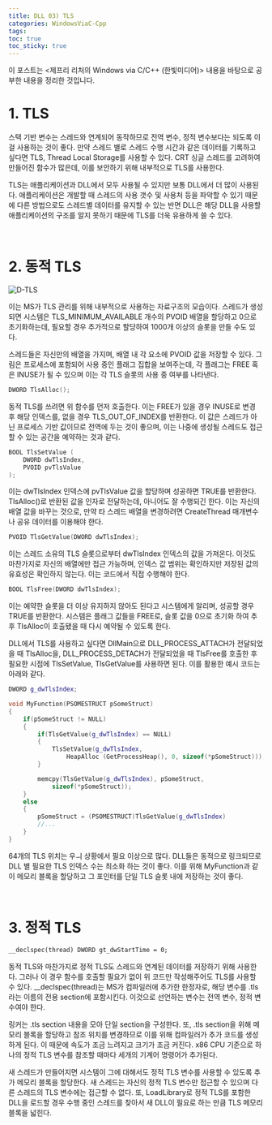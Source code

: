 ```yaml
---
title: DLL 03) TLS
categories: WindowsViaC-Cpp
tags: 
toc: true
toc_sticky: true
---
```


이 포스트는 <제프리 리처의 Windows via C/C++ (한빛미디어)> 내용을 바탕으로 공부한 내용을 정리한 것입니다. 

# **1. TLS**

스택 기반 변수는 스레드와 연계되어 동작하므로 전역 변수, 정적 변수보다는 되도록 이걸 사용하는 것이 좋다. 만약 스레드 별로 스레드 수행 시간과 같은 데이터를 기록하고 싶다면 TLS, Thread Local Storage를 사용할 수 있다. CRT 싱글 스레드를 고려하여 만들어진 함수가 많은데, 이를 보안하기 위해 내부적으로 TLS를 사용한다.  

TLS는 애플리케이션과 DLL에서 모두 사용될 수 있지만 보통 DLL에서 더 많이 사용된다. 애플리케이션은 개발할 때 스레드의 사용 갯수 및 사용처 등을 파악할 수 있기 때문에 다른 방법으로도 스레드별 데이터를 유지할 수 있는 반면 DLL은 해당 DLL을 사용할 애플리케이션의 구조를 알지 못하기 때문에 TLS를 더욱 유용하게 쓸 수 있다. 

<br/>

# **2. 동적 TLS**

![D-TLS](https://user-images.githubusercontent.com/96677719/226785061-58a6cc60-7e06-471d-84c4-36dbf00e0219.png)

이는 MS가 TLS 관리를 위해 내부적으로 사용하는 자료구조의 모습이다. 스레드가 생성되면 시스템은 TLS_MINIMUM_AVAILABLE 개수의 PVOID 배열을 할당하고 0으로 초기화하는데, 필요할 경우 추가적으로 할당하여 1000개 이상의 슬롯을 만들 수도 있다. 

스레드들은 자신만의 배열을 가지며, 배열 내 각 요소에 PVOID 값을 저장할 수 있다. 그림은 프로세스에 포함되어 사용 중인 플래그 집합을 보여주는데, 각 플래그는 FREE 혹은 INUSE가 될 수 있으며 이는 각 TLS 슬롯의 사용 중 여부를 나타낸다. 

```c++
DWORD TlsAlloc();
```

동적 TLS를 쓰려면 위 함수를 먼저 호출한다. 이는 FREE가 있을 경우 INUSE로 변경 후 해당 인덱스를, 없을 경우 TLS_OUT_OF_INDEX를 반환한다. 이 값은 스레드가 아닌 프로세스 기반 값이므로 전역에 두는 것이 좋으며, 이는 나중에 생성될 스레드도 접근할 수 있는 공간을 예약하는 것과 같다. 

```c++
BOOL TlsSetValue (
    DWORD dwTlsIndex,
    PVOID pvTlsValue
);
```

이는 dwTlsIndex 인덱스에 pvTlsValue 값을 할당하며 성공하면 TRUE를 반환한다. TlsAlloc()로 반환된 값을 인자로 전달하는데, 아니어도 잘 수행되긴 한다. 이는 자신의 배열 값을 바꾸는 것으로, 만약 타 스레드 배열을 변경하려면 CreateThread 매개변수나 공유 데이터를 이용해야 한다. 

```c++
PVOID TlsGetValue(DWORD dwTlsIndex);
```
이는 스레드 소유의 TLS 슬롯으로부터 dwTlsIndex 인덱스의 값을 가져온다. 이것도 마찬가지로 자신의 배열에만 접근 가능하며, 인덱스 값 범위는 확인하지만 저장된 값의 유효성은 확인하지 않는다. 이는 코드에서 직접 수행해야 한다. 

```c++
BOOL TlsFree(DWORD dwTlsIndex);
```
이는 예약한 슬롯을 더 이상 유지하지 않아도 된다고 시스템에게 알리며, 성공할 경우 TRUE를 반환한다. 시스템은 플래그 값들을 FREE로, 슬롯 값을 0으로 초기화 하여 추후 TlsAlloc이 호출됐을 때 다시 예약될 수 있도록 한다. 

DLL에서 TLS를 사용하고 싶다면 DllMain으로 DLL_PROCESS_ATTACH가 전달되었을 때 TlsAlloc을, DLL_PROCESS_DETACH가 전달되었을 때 TlsFree를 호출한 후 필요한 시점에 TlsSetValue, TlsGetValue를 사용하면 된다. 이를 활용한 예시 코드는 아래와 같다. 

```c++
DWORD g_dwTlsIndex;

void MyFunction(PSOMESTRUCT pSomeStruct)
{
    if(pSomeStruct != NULL)
    {
        if(TlsGetValue(g_dwTlsIndex) == NULL)
        {
            TlsSetValue(g_dwTlsIndex,
                HeapAlloc (GetProcessHeap(), 0, sizeof(*pSomeStruct)));
        }

        memcpy(TlsGetValue(g_dwTlsIndex), pSomeStruct, 
            sizeof(*pSomeStruct));
    }
    else
    {
        pSomeStruct = (PSOMESTRUCT)TlsGetValue(g_dwTlsIndex)
        //...
    }
}
```
64개의 TLS 위치는 우ㅢ 상황에서 필요 이상으로 많다. DLL들은 동적으로 링크되므로 DLL 별 필요한 TLS 인덱스 수는 최소화 하는 것이 좋다. 이를 위해 MyFunction과 같이 메모리 블록을 할당하고 그 포인터를 단일 TLS 슬롯 내에 저장하는 것이 좋다. 

<br/>

# **3. 정적 TLS**

```c++
__declspec(thread) DWORD gt_dwStartTime = 0;
```

동적 TLS와 마찬가지로 정적 TLS도 스레드와 연계된 데이터를 저장하기 위해 사용한다. 그러나 이 경우 함수를 호출할 필요가 없이 위 코드만 작성해주어도 TLS를 사용할 수 있다. __declspec(thread)는 MS가 컴파일러에 추가한 한정자로, 해당 변수를 .tls라는 이름의 전용 section에 포함시킨다. 이것으로 선언하는 변수는 전역 변수, 정적 변수여야 한다. 

링커는 .tls section 내용을 모아 단일 section을 구성한다. 또, .tls section을 위해 메모리 블록을 할당하고 참조 위치를 변경하므로 이를 위해 컴파일러가 추가 코드를 생성하게 된다. 이 때문에 속도가 조금 느려지고 크기가 조금 커진다. x86 CPU 기준으로 하나의 정적 TLS 변수를 참조할 때마다 세개의 기계어 명령어가 추가된다. 

새 스레드가 만들어지면 시스템이 그에 대해서도 정적 TLS 변수를 사용할 수 있도록 추가 메모리 블록을 할당한다. 새 스레드는 자신의 정적 TLS 변수만 접근할 수 있으며 다른 스레드의 TLS 변수에는 접근할 수 없다. 또, LoadLibrary로 정적 TLS를 포함한 DLL을 로드할 경우 수행 중인 스레드를 찾아서 새 DLL이 필요로 하는 만큼 TLS 메모리 블록을 넓힌다. 